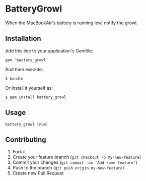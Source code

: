 # BatteryGrowl

When the MacBookAir's battery is running low, notify the growl.

## Installation

Add this line to your application's Gemfile:

    gem 'battery_growl'

And then execute:

    $ bundle

Or install it yourself as:

    $ gem install battery_growl

## Usage

``
battery_growl [num]
``

## Contributing

1. Fork it
2. Create your feature branch (`git checkout -b my-new-feature`)
3. Commit your changes (`git commit -am 'Add some feature'`)
4. Push to the branch (`git push origin my-new-feature`)
5. Create new Pull Request
